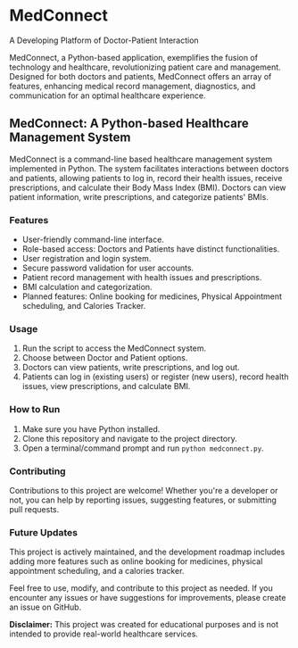 # MedConnect
A Developing Platform of Doctor-Patient Interaction

MedConnect, a Python-based application, exemplifies the fusion of technology and healthcare, revolutionizing patient care and management. Designed for both doctors and patients, MedConnect offers an array of features, enhancing medical record management, diagnostics, and communication for an optimal healthcare experience.

## MedConnect: A Python-based Healthcare Management System

MedConnect is a command-line based healthcare management system implemented in Python. The system facilitates interactions between doctors and patients, allowing patients to log in, record their health issues, receive prescriptions, and calculate their Body Mass Index (BMI). Doctors can view patient information, write prescriptions, and categorize patients' BMIs.

### Features
- User-friendly command-line interface.
- Role-based access: Doctors and Patients have distinct functionalities.
- User registration and login system.
- Secure password validation for user accounts.
- Patient record management with health issues and prescriptions.
- BMI calculation and categorization.
- Planned features: Online booking for medicines, Physical Appointment scheduling, and Calories Tracker.

### Usage
1. Run the script to access the MedConnect system.
2. Choose between Doctor and Patient options.
3. Doctors can view patients, write prescriptions, and log out.
4. Patients can log in (existing users) or register (new users), record health issues, view prescriptions, and calculate BMI.

### How to Run
1. Make sure you have Python installed.
2. Clone this repository and navigate to the project directory.
3. Open a terminal/command prompt and run `python medconnect.py`.

### Contributing
Contributions to this project are welcome! Whether you're a developer or not, you can help by reporting issues, suggesting features, or submitting pull requests.


### Future Updates
This project is actively maintained, and the development roadmap includes adding more features such as online booking for medicines, physical appointment scheduling, and a calories tracker.

Feel free to use, modify, and contribute to this project as needed. If you encounter any issues or have suggestions for improvements, please create an issue on GitHub.

**Disclaimer:** This project was created for educational purposes and is not intended to provide real-world healthcare services.



